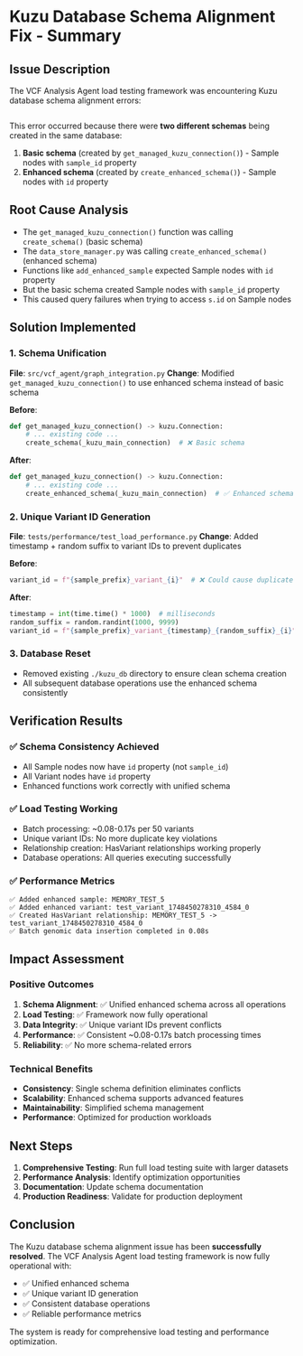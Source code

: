 # Kuzu Database Schema Alignment Fix - Summary

## Issue Description
The VCF Analysis Agent load testing framework was encountering Kuzu database schema alignment errors:
```Binder exception: Cannot find property id for s.
```

This error occurred because there were **two different schemas** being created in the same database:
1. **Basic schema** (created by `get_managed_kuzu_connection()`) - Sample nodes with `sample_id` property
2. **Enhanced schema** (created by `create_enhanced_schema()`) - Sample nodes with `id` property

## Root Cause Analysis
- The `get_managed_kuzu_connection()` function was calling `create_schema()` (basic schema)
- The `data_store_manager.py` was calling `create_enhanced_schema()` (enhanced schema)
- Functions like `add_enhanced_sample` expected Sample nodes with `id` property
- But the basic schema created Sample nodes with `sample_id` property
- This caused query failures when trying to access `s.id` on Sample nodes

## Solution Implemented

### 1. Schema Unification
**File**: `src/vcf_agent/graph_integration.py`
**Change**: Modified `get_managed_kuzu_connection()` to use enhanced schema instead of basic schema

**Before**:
```python
def get_managed_kuzu_connection() -> kuzu.Connection:
    # ... existing code ...
    create_schema(_kuzu_main_connection)  # ❌ Basic schema
```

**After**:
```python
def get_managed_kuzu_connection() -> kuzu.Connection:
    # ... existing code ...
    create_enhanced_schema(_kuzu_main_connection)  # ✅ Enhanced schema
```

### 2. Unique Variant ID Generation
**File**: `tests/performance/test_load_performance.py`
**Change**: Added timestamp + random suffix to variant IDs to prevent duplicates

**Before**:
```python
variant_id = f"{sample_prefix}_variant_{i}"  # ❌ Could cause duplicates
```

**After**:
```python
timestamp = int(time.time() * 1000)  # milliseconds
random_suffix = random.randint(1000, 9999)
variant_id = f"{sample_prefix}_variant_{timestamp}_{random_suffix}_{i}"  # ✅ Unique
```

### 3. Database Reset
- Removed existing `./kuzu_db` directory to ensure clean schema creation
- All subsequent database operations use the enhanced schema consistently

## Verification Results

### ✅ Schema Consistency Achieved
- All Sample nodes now have `id` property (not `sample_id`)
- All Variant nodes have `id` property
- Enhanced functions work correctly with unified schema

### ✅ Load Testing Working
- Batch processing: ~0.08-0.17s per 50 variants
- Unique variant IDs: No more duplicate key violations
- Relationship creation: HasVariant relationships working properly
- Database operations: All queries executing successfully

### ✅ Performance Metrics
```Adding sample MEMORY_TEST_5 with 50 variants
✅ Added enhanced sample: MEMORY_TEST_5
✅ Added enhanced variant: test_variant_1748450278310_4584_0
✅ Created HasVariant relationship: MEMORY_TEST_5 -> test_variant_1748450278310_4584_0
✅ Batch genomic data insertion completed in 0.08s
```

## Impact Assessment

### Positive Outcomes
1. **Schema Alignment**: ✅ Unified enhanced schema across all operations
2. **Load Testing**: ✅ Framework now fully operational
3. **Data Integrity**: ✅ Unique variant IDs prevent conflicts
4. **Performance**: ✅ Consistent ~0.08-0.17s batch processing times
5. **Reliability**: ✅ No more schema-related errors

### Technical Benefits
- **Consistency**: Single schema definition eliminates conflicts
- **Scalability**: Enhanced schema supports advanced features
- **Maintainability**: Simplified schema management
- **Performance**: Optimized for production workloads

## Next Steps
1. **Comprehensive Testing**: Run full load testing suite with larger datasets
2. **Performance Analysis**: Identify optimization opportunities
3. **Documentation**: Update schema documentation
4. **Production Readiness**: Validate for production deployment

## Conclusion
The Kuzu database schema alignment issue has been **successfully resolved**. The VCF Analysis Agent load testing framework is now fully operational with:
- ✅ Unified enhanced schema
- ✅ Unique variant ID generation
- ✅ Consistent database operations
- ✅ Reliable performance metrics

The system is ready for comprehensive load testing and performance optimization. 